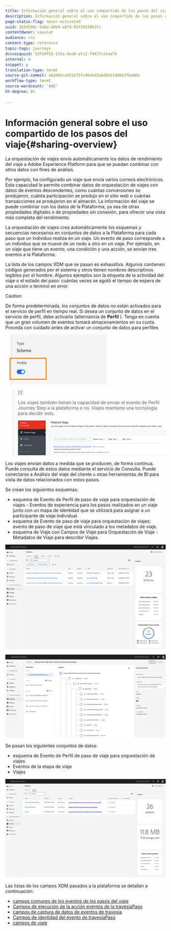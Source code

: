 ```yaml
---
title: Información general sobre el uso compartido de los pasos del viaje
description: Información general sobre el uso compartido de los pasos del viaje
page-status-flag: never-activated
uuid: 269d590c-5a6d-40b9-a879-02f5033863fc
contentOwner: sauviat
audience: rns
content-type: reference
topic-tags: journeys
discoiquuid: 5df34f55-135a-4ea8-afc2-f9427ce5ae7b
internal: n
snippet: y
translation-type: tm+mt
source-git-commit: a6a98eca551bf5fc46ebd3a6d0d11486e3fbe06b
workflow-type: tm+mt
source-wordcount: '442'
ht-degree: 0%

---
```



# Información general sobre el uso compartido de los pasos del viaje{#sharing-overview}

La orquestación de viajes envía automáticamente los datos de rendimiento del viaje a Adobe Experience Platform para que se puedan combinar con otros datos con fines de análisis.

Por ejemplo, ha configurado un viaje que envía varios correos electrónicos. Esta capacidad le permite combinar datos de orquestación de viajes con datos de eventos descendentes, como cuántas conversiones se produjeron, cuánta participación se produjo en el sitio web o cuántas transacciones se produjeron en el almacén. La información del viaje se puede combinar con los datos de la Plataforma, ya sea de otras propiedades digitales o de propiedades sin conexión, para ofrecer una vista más completa del rendimiento.

La orquestación de viajes crea automáticamente los esquemas y secuencias necesarios en conjuntos de datos a la Plataforma para cada paso que un individuo realiza en un viaje. Un evento de paso corresponde a un individuo que se mueve de un nodo a otro en un viaje. Por ejemplo, en un viaje que tiene un evento, una condición y una acción, se envían tres eventos a la Plataforma.

La lista de los campos XDM que se pasan es exhaustiva. Algunos contienen códigos generados por el sistema y otros tienen nombres descriptivos legibles por el hombre. Algunos ejemplos son la etiqueta de la actividad del viaje o el estado del paso: cuántas veces se agotó el tiempo de espera de una acción o terminó en error.

>[!CAUTION]
>
>De forma predeterminada, los conjuntos de datos no están activados para el servicio de perfil en tiempo real. Si desea un conjunto de datos en el servicio de perfil, debe activarlo (alternancia de **Perfil** ). Tenga en cuenta que un gran volumen de eventos tomará almacenamientos en su cuota. Proceda con cuidado antes de activar un conjunto de datos para perfiles
>
>![](../assets/sharing4.png)

>[!]
>
>Los viajes también tienen la capacidad de enviar el evento de Perfil Journey Step a la plataforma o no.  Viajes mantiene una tecnología para decidir esto.
>
>![](../assets/techtoggle.png)

Los viajes envían datos a medida que se producen, de forma continua. Puede consulta de estos datos mediante el servicio de Consulta. Puede conectarse a Análisis del viaje del cliente u otras herramientas de BI para vista de datos relacionados con estos pasos.

Se crean los siguientes esquemas:

* esquema de Evento de Perfil de paso de viaje para orquestación de viajes - Eventos de experiencia para los pasos realizados en un viaje junto con un mapa de identidad que se utilizará para asignar a un participante de viaje individual.
* esquema de Evento de paso de viaje para orquestación de viajes: evento de paso de viaje que está vinculado a los metadatos de viaje.
* esquema de Viaje con Campos de Viaje para Orquestación de Viaje - Metadatos de Viaje para describir Viajes.

![](../assets/sharing1.png)

![](../assets/sharing2.png)

Se pasan los siguientes conjuntos de datos:

* esquema de Evento de Perfil de paso de viaje para orquestación de viajes
* Eventos de la etapa de viaje
* Viajes

![](../assets/sharing3.png)

Las listas de los campos XDM pasados a la plataforma se detallan a continuación:

* [campos comunes de los eventos de los pasos del viaje](../building-journeys/sharing-common-fields.md)
* [Campos de ejecución de la acción eventos de la travesíaPaso](../building-journeys/sharing-execution-fields.md)
* [campos de captura de datos de eventos de travesía](../building-journeys/sharing-fetch-fields.md)
* [Campos de identidad del evento de travesíaPaso](../building-journeys/sharing-identity-fields.md)
* [campos de viaje](../building-journeys/sharing-journey-fields.md)


